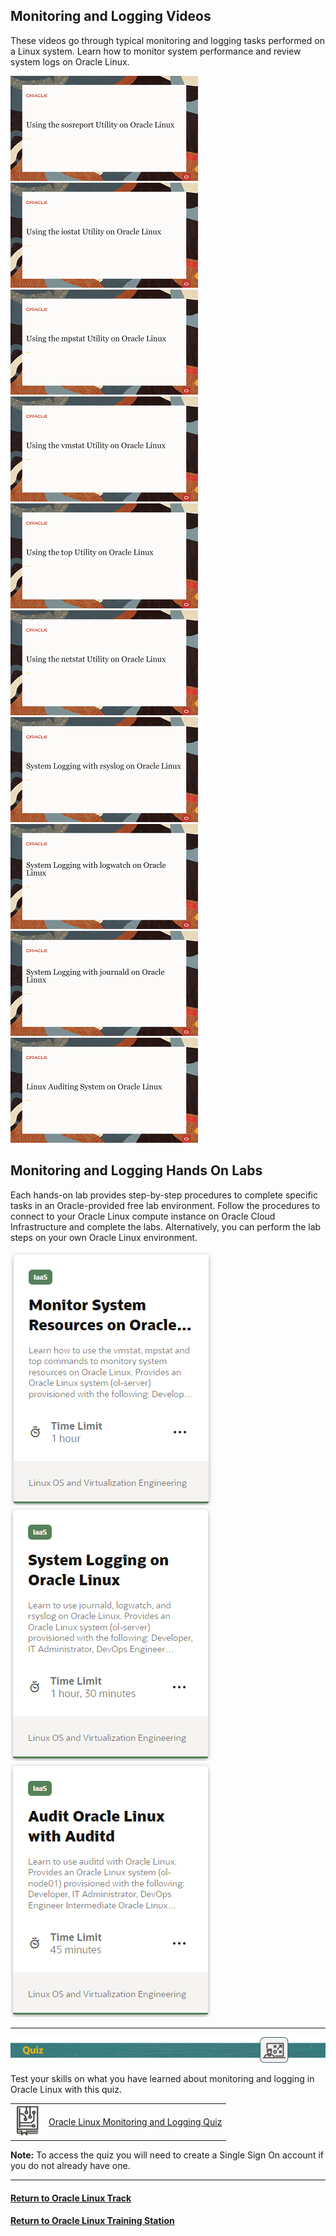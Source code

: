## Monitoring and Logging Videos
These videos go through typical monitoring and logging tasks performed on a Linux system. Learn how to monitor system performance and review system logs on Oracle Linux.

[![](../../common/images/sos_tmp.png)](https://youtu.be/FD-wgH4xhJI)
[![](../../common/images/iostat_tmp.png)](https://youtu.be/BCb1Il1hpgY)
[![](../../common/images/mpstat_tmp.png)](https://youtu.be/ioAP964a_Q0)
[![](../../common/images/vmstat_tmp.png)](https://youtu.be/WGOWGJGFlvU)
[![](../../common/images/top_tmp.png)](https://youtu.be/t3JZ8Tcw7fo)
[![](../../common/images/netstat_tmp.png)](https://youtu.be/ucWjQafk1fk)
[![](../../common/images/rsyslog_tmp.png)](https://youtu.be/Xxk2bbiwr6M)
[![](../../common/images/logwatch_tmp.png)](https://youtu.be/jfdcGZJIuLk)
[![](../../common/images/journald_tmp.png)](https://youtu.be/YAMF3ewtfa4)
[![](../../common/images/audit_tmp.png)](https://youtu.be/AKwV0DHt6oA)

## Monitoring and Logging Hands On Labs
Each hands-on lab provides step-by-step procedures to complete specific tasks in an Oracle-provided free lab environment. Follow the procedures to connect to your Oracle Linux compute instance on Oracle Cloud Infrastructure and complete the labs. Alternatively, you can perform the lab steps on your own Oracle Linux environment.

[![](../../common/images/monitor_lab.png)](https://luna.oracle.com/lab/73bf7efa-53a1-4528-ad60-5f7b721fc3f8)
[![](../../common/images/logging_lab.png)](https://luna.oracle.com/lab/3f0906f5-a80e-418b-a8b4-48c60103c55c)
[![](../../common/images/audit_lab.png)](https://luna.oracle.com/lab/3a72b337-d8c0-41b9-9193-e1bf50ad2ac9)

---

![](../../common/images/quiz1.png)
   
   
Test your skills on what you have learned about monitoring and logging in Oracle Linux with this quiz.   
 
<table>
    <tr>
    <td><img src="../../common/images/quiz_v2.png" width="40" height="50"></td>
    <td><a href="https://apexapps.oracle.com/pls/apex/f?p=ST_QUIZ:200:0::::P200_QUIZ_KEY:CF0JMU5">Oracle Linux Monitoring and Logging Quiz</a></td>
  </tr>
</table>    
<b>Note:</b> To access the quiz you will need to create a Single Sign On account if you do not already have one.

---
#### [Return to Oracle Linux Track](../ol.md)

#### [Return to Oracle Linux Training Station](../../README.md)
